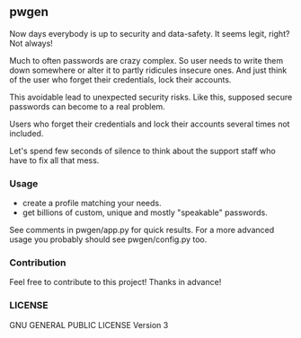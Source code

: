 ## pwgen

Now days everybody is up to security and data-safety. It seems legit, right? Not always!

Much to often passwords are crazy complex. So user needs to write them down somewhere or 
alter it to partly ridicules insecure ones. And just think of the user who forget their
credentials, lock their accounts. 

This avoidable lead to unexpected security risks. Like this, supposed secure passwords
can become to a real problem. 

Users who forget their credentials and lock their accounts several times not included.

Let's spend few seconds of silence to think about the support staff who have to fix all
that mess.

### Usage
- create a profile matching your needs.
- get billions of custom, unique and mostly "speakable" passwords.

See comments in pwgen/app.py for quick results. For a more advanced 
usage you probably should see pwgen/config.py too.

### Contribution
Feel free to contribute to this project! Thanks in advance!

### LICENSE
GNU GENERAL PUBLIC LICENSE Version 3